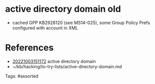 # active directory domain old
- cached GPP KB2928120 (see MS14-025), some Group Policy Prefs configured with account in XML

# References
- [20221003151172](/zet/20221003151172/) active directory domain
- ~/kb/hacking/to-try-lists/active-directory-domain.md

Tags:
    #assorted

